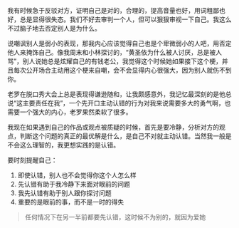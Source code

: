 我有时候急于反驳对方，证明自己是对的，合理的，提高音量也好，用词粗鄙也好，总是显得很失态。我们不好去审判一个人，但可以狠狠审视一下自己。我这么不过脑子地去否定别人是为什么。

说嘲讽别人是弱小的表现，那我内心应该觉得自己也是个卑微弱小的人吧，用否定他人来掩饰自己。像我周末和小林探讨的，“黄圣依为什么被人讨厌，总是被人骂”，别人说她总是炫耀自己的有钱老公，我觉得这个时候她如果接下这个梗，并且每次公开场合主动用这个梗来自嘲，会不会显得内心很强大，因为别人就伤不到你。

老罗在脱口秀大会上总是表现得谦逊随和，让我颇感意外，我记忆最深刻的是他总说“这主要责任在我”，一个先开口主动认错的行为对我来说需要多大的勇气啊，也需要一个强大的内心，老罗果然柔软了很多。

我现在如果遇到自己的作品或观点被质疑的时候，首先是要冷静，分析对方的观点，判断这个问题的真正的最优解是什么，是自己不对就主动认错。当然我一般是不会这么理智的，我更想实践的是认错。

要时刻提醒自己：

1. 即使认错，别人也不会觉得你这个人怎么样
2. 先认错有助于我冷静下来面对眼前的问题
3. 我先认错有助于别人跟你探讨问题
4. 重要的是眼前的事，而不是一时的得失

> 任何情况下在另一半前都要先认错，这时候不为别的，就因为爱她


